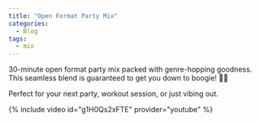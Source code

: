 ```yaml
---
title: "Open Format Party Mix"
categories:
  - Blog
tags:
  - mix
---
```


30-minute open format party mix packed with genre-hopping goodness. This seamless blend is guaranteed to get you down to boogie! 🕺💃

Perfect for your next party, workout session, or just vibing out.

{% include video id="g1H0Qs2xFTE" provider="youtube" %}
